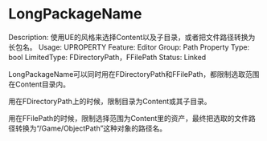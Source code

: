 # LongPackageName

Description: 使用UE的风格来选择Content以及子目录，或者把文件路径转换为长包名。
Usage: UPROPERTY
Feature: Editor
Group: Path Property
Type: bool
LimitedType: FDirectoryPath，FFilePath
Status: Linked

LongPackageName可以同时用在FDirectoryPath和FFilePath，都限制选取范围在Content目录内。

用在FDirectoryPath上的时候，限制目录为Content或其子目录。

用在FFilePath的时候，限制选择范围为Content里的资产，最终把选取的文件路径转换为“/Game/ObjectPath”这种对象的路径名。
